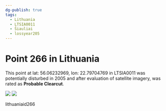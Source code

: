 ```yaml
---
dg-publish: true
tags:
  - Lithuania
  - LTSIA0011
  - Šiauliai
  - lossyear205
---
```


# Point 266 in Lithuania

This point at lat: 56.06232969, lon: 22.79704769 in LTSIA0011 was potentially disturbed in 2005 and after evaluation of satellite imagery, was rated as **Probable Clearcut**.

<div class='juxtapose' data-showcredits='false'>
<img src='https://baserow-backend-production20240528124524339000000001.s3.amazonaws.com/user_files/RXsVkaidWdijfQOdu0scKPTcLFb0itHU_ab218a9420a9fec10b9aa492058bc91cc49b10d0a727708b713309cd77fba12f.png' data-label='September 2010' />
<img src='https://baserow-backend-production20240528124524339000000001.s3.amazonaws.com/user_files/RKMSP4fKAa4hIlfWGFpyBibKec13hiad_97b588fee3251c3c06b8863813994f1db9f12aac1ff9ee0c8f318b6998b6ed54.png' data-label='April 2022' />
</div>

lithuaniaid266